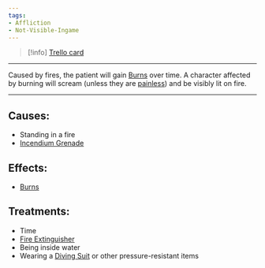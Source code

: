 ```yaml
---
tags:
- Affliction
- Not-Visible-Ingame
---
```




> [!info] [Trello card](https://trello.com/c/ufZ6llUR/33-burning)

---

Caused by fires, the patient will gain [Burns](Burns.md) over time. A character affected by burning will scream (unless they are [painless]([Analgesia](../Torso/Analgesia.md) "‌")) and be visibly lit on fire.

---

## Causes:

- Standing in a fire
- [Incendium Grenade](https://barotraumagame.com/wiki/Incendium_Grenade)

## Effects:

- [Burns](Burns.md)

## Treatments:

- Time
- [Fire Extinguisher](https://barotraumagame.com/wiki/Fire_Extinguisher)
- Being inside water
- Wearing a [Diving Suit](https://barotraumagame.com/wiki/Diving_Suit) or other pressure-resistant items